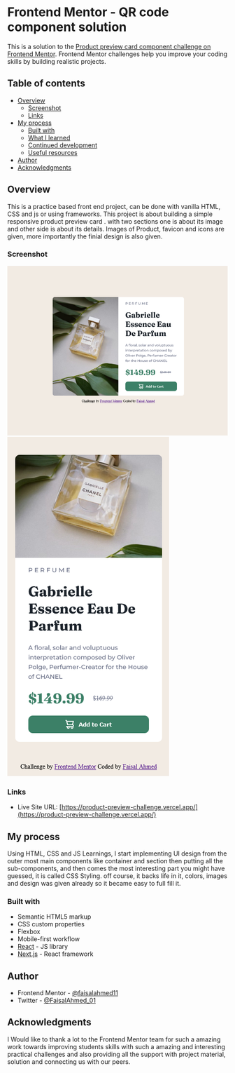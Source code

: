 # Frontend Mentor - QR code component solution

This is a solution to the [Product preview card component challenge on Frontend Mentor](https://www.frontendmentor.io/challenges/product-preview-card-component-GO7UmttRfa). Frontend Mentor challenges help you improve your coding skills by building realistic projects. 

## Table of contents

- [Overview](#overview)
  - [Screenshot](#screenshot)
  - [Links](#links)
- [My process](#my-process)
  - [Built with](#built-with)
  - [What I learned](#what-i-learned)
  - [Continued development](#continued-development)
  - [Useful resources](#useful-resources)
- [Author](#author)
- [Acknowledgments](#acknowledgments)



## Overview
This is a practice based front end project, can be done with vanilla HTML, CSS and js or using frameworks.
This project is about building a simple responsive product preview card .
with two sections one is about its image and other side is about its details. 
Images of Product, favicon and icons are given, more importantly the finial design is also given.


### Screenshot

![](./public/1.png)
![](./public/2.png)

### Links

- Live Site URL: [https://product-preview-challenge.vercel.app/](https://product-preview-challenge.vercel.app/)

## My process
 Using HTML, CSS and JS Learnings, I start implementing UI design from the outer most main components like container and section then putting all the sub-components, and then comes the most interesting part you might have guessed, it is called CSS Styling.
off course, it backs life in it, colors, images and design was given already so it became easy to full fill it.

### Built with

- Semantic HTML5 markup
- CSS custom properties
- Flexbox
- Mobile-first workflow
- [React](https://reactjs.org/) - JS library
- [Next.js](https://nextjs.org/) - React framework

## Author

- Frontend Mentor - [@faisalahmed11](https://www.frontendmentor.io/profile/@faisalahmed11)
- Twitter - [@FaisalAhmed_01](https://www.twitter.com/FaisalAhmed_01)

## Acknowledgments

I Would like to thank a lot to the Frontend Mentor team for such a amazing work towards improving students skills with such a amazing and interesting practical challenges and also providing all the support with project material, solution and connecting us with our peers.
